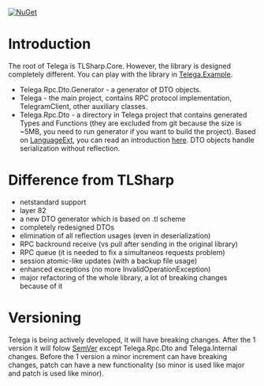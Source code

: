 [![NuGet](https://img.shields.io/nuget/v/Telega.svg)](https://nuget.org/packages/Telega)

# Introduction

The root of Telega is TLSharp.Core. However, the library is designed completely different. You can play with the library in [Telega.Example](https://github.com/ilyalatt/Telega/tree/master/Telega.Example/Program.cs).

* Telega.Rpc.Dto.Generator - a generator of DTO objects.
* Telega - the main project, contains RPC protocol implementation, TelegramClient, other auxiliary classes.
* Telega.Rpc.Dto - a directory in Telega project that contains generated Types and Functions (they are excluded from git because the size is ~5MB, you need to run generator if you want to build the project). Based on [LanguageExt](https://github.com/louthy/language-ext), you can read an introduction [here](https://github.com/louthy/language-ext/wiki/Thinking-Functionally:-Introduction). DTO objects handle serialization without reflection.

# Difference from TLSharp

* netstandard support
* layer 82
* a new DTO generator which is based on .tl scheme
* completely redesigned DTOs
* elimination of all reflection usages (even in deserialization)
* RPC backround receive (vs pull after sending in the original library)
* RPC queue (it is needed to fix a simultaneos requests problem)
* session atomic-like updates (with a backup file usage)
* enhanced exceptions (no more InvalidOperationException)
* major refactoring of the whole library, a lot of breaking changes because of it

# Versioning

Telega is being actively developed, it will have breaking changes. After the 1 version it will folow [SemVer](https://semver.org/) except Telega.Rpc.Dto and Telega.Internal changes. Before the 1 version a minor increment can have breaking changes, patch can have a new functionality (so minor is used like major and patch is used like minor).
